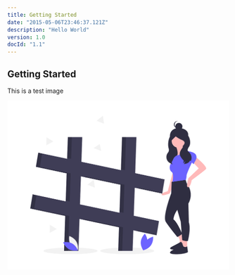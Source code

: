 ```yaml
---
title: Getting Started
date: "2015-05-06T23:46:37.121Z"
description: "Hello World"
version: 1.0
docId: "1.1"
---
```


## Getting Started

This is a test image

![Test image](./getting-started-image.png)
